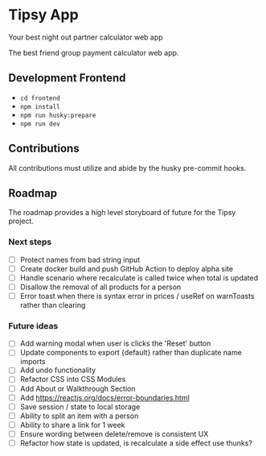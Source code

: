 # Tipsy App

Your best night out partner calculator web app

The best friend group payment calculator web app.

## Development Frontend

- `cd frontend`
- `npm install`
- `npm run husky:prepare`
- `npm run dev`

## Contributions

All contributions must utilize and abide by the husky pre-commit hooks.

## Roadmap

The roadmap provides a high level storyboard of future for the Tipsy project.

### Next steps

- [ ] Protect names from bad string input
- [ ] Create docker build and push GitHub Action to deploy alpha site
- [ ] Handle scenario where recalculate is called twice when total is updated
- [ ] Disallow the removal of all products for a person
- [ ] Error toast when there is syntax error in prices / useRef on warnToasts rather than clearing 
### Future ideas

- [ ] Add warning modal when user is clicks the 'Reset' button
- [ ] Update components to export {default} rather than duplicate name imports
- [ ] Add undo functionality
- [ ] Refactor CSS into CSS Modules
- [ ] Add About or Walkthrough Section
- [ ] Add https://reactjs.org/docs/error-boundaries.html
- [ ] Save session / state to local storage
- [ ] Ability to split an item with a person
- [ ] Ability to share a link for 1 week
- [ ] Ensure wording between delete/remove is consistent UX
- [ ] Refactor how state is updated, is recalculate a side effect use thunks?
